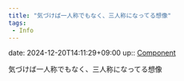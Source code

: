 ```yaml
---
title: "気づけば一人称でもなく、三人称になってる想像"
tags:
 - Info
---
```


date: 2024-12-20T14:11:29+09:00
up:: [Component](../Bar/Novel/Chaos/Component.md)

気づけば一人称でもなく、三人称になってる想像